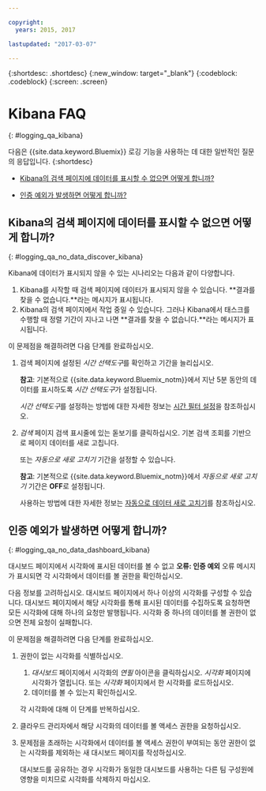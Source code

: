 ```yaml
---

copyright:
  years: 2015, 2017

lastupdated: "2017-03-07"

---
```



{:shortdesc: .shortdesc}
{:new_window: target="_blank"}
{:codeblock: .codeblock}
{:screen: .screen}


# Kibana FAQ
{: #logging_qa_kibana}

다음은 {{site.data.keyword.Bluemix}} 로깅 기능을 사용하는 데 대한 일반적인 질문의 응답입니다.
{:shortdesc}

* [Kibana의 검색 페이지에 데이터를 표시할 수 없으면 어떻게 합니까?](logging_qa_kibana.html#logging_qa_no_data_discover_kibana)

* [인증 예외가 발생하면 어떻게 합니까?](logging_qa_kibana.html#logging_qa_no_data_dashboard_kibana)


## Kibana의 검색 페이지에 데이터를 표시할 수 없으면 어떻게 합니까?
{: #logging_qa_no_data_discover_kibana}

Kibana에 데이터가 표시되지 않을 수 있는 시나리오는 다음과 같이 다양합니다.

1. Kibana를 시작할 때 검색 페이지에 데이터가 표시되지 않을 수 있습니다. **결과를 찾을 수 없습니다.**라는 메시지가 표시됩니다. 
2. Kibana의 검색 페이지에서 작업 중일 수 있습니다. 그러나 Kibana에서 태스크를 수행할 때 정렬 기간이 지나고 나면 **결과를 찾을 수 없습니다.**라는 메시지가 표시됩니다.

이 문제점을 해결하려면 다음 단계를 완료하십시오.

1. 검색 페이지에 설정된 *시간 선택도구*를 확인하고 기간을 늘리십시오. 

    **참고**: 기본적으로 {{site.data.keyword.Bluemix_notm}}에서 지난 5분 동안의 데이터를 표시하도록 *시간 선택도구*가 설정됩니다.

    *시간 선택도구*를 설정하는 방법에 대한 자세한 정보는 [시간 필터 설정](../kibana4/k4_filter_logs.html#set_time_filter)을 참조하십시오.
       
2. *검색* 페이지 검색 표시줄에 있는 돋보기를 클릭하십시오. 기본 검색 조회를 기반으로 페이지 데이터를 새로 고칩니다.

    또는 *자동으로 새로 고치기* 기간을 설정할 수 있습니다.

    **참고**: 기본적으로 {{site.data.keyword.Bluemix_notm}}에서 *자동으로 새로 고치기* 기간은 **OFF**로 설정됩니다.
    
    사용하는 방법에 대한 자세한 정보는 [자동으로 데이터 새로 고치기](../kibana4/logging_kibana_analize_logs_interactively.html#kibana_discover_view_refresh_interval)를 참조하십시오.



## 인증 예외가 발생하면 어떻게 합니까?
{: #logging_qa_no_data_dashboard_kibana}

대시보드 페이지에서 시각화에 표시된 데이터를 볼 수 없고 **오류: 인증 예외** 오류 메시지가 표시되면 각 시각화에서 데이터를 볼 권한을 확인하십시오.

다음 정보를 고려하십시오.
대시보드 페이지에서 하나 이상의 시각화를 구성할 수 있습니다. 대시보드 페이지에서 해당 시각화를 통해 표시된 데이터를 수집하도록 요청하면 모든 시각화에 대해 하나의 요청만 발행됩니다. 시각화 중 하나의 데이터를 볼 권한이 없으면 전체 요청이 실패합니다.

이 문제점을 해결하려면 다음 단계를 완료하십시오.

1. 권한이 없는 시각화를 식별하십시오.

    1. *대시보드* 페이지에서 시각화의 *연필* 아이콘을 클릭하십시오. *시각화* 페이지에 시각화가 열립니다. 또는 *시각화* 페이지에서 한 시각화를 로드하십시오. 
    2. 데이터를 볼 수 있는지 확인하십시오.
    
    각 시각화에 대해 이 단계를 반복하십시오.

2. 클라우드 관리자에서 해당 시각화의 데이터를 볼 액세스 권한을 요청하십시오.

3. 문제점을 초래하는 시각화에서 데이터를 볼 액세스 권한이 부여되는 동안 권한이 없는 시각화를 제외하는 새 대시보드 페이지를 작성하십시오. 

    대시보드를 공유하는 경우 시각화가 동일한 대시보드를 사용하는 다른 팀 구성원에 영향을 미치므로 시각화를 삭제하지 마십시오.


